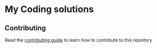 # My Coding solutions

## Contributing

Read the [contributing guide](/CONTRIBUTING.md) to learn how to contribute to this repoitory
